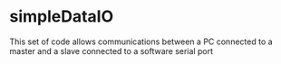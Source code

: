 # simpleDataIO
This set of code allows communications between a PC connected to a master and a slave connected to a software serial port
